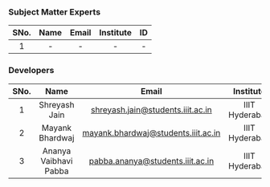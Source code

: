 <!-- Remove all lines above this line before making changes to the file -->
### Subject Matter Experts
| SNo. | Name | Email | Institute | ID |
| :---: | :---: | :---: | :---: | :---: |
| 1 | - | - | - | - |

### Developers
| SNo. | Name | Email | Institute | ID |
| :---: | :---: | :---: | :---: | :---: |
| 1 | Shreyash Jain | shreyash.jain@students.iiit.ac.in | IIIT Hyderabad | 2020101006 |
| 2 | Mayank Bhardwaj | mayank.bhardwaj@students.iiit.ac.in | IIIT Hyderabad | 2020101068 |
| 3 | Ananya Vaibhavi Pabba | pabba.ananya@students.iiit.ac.in | IIIT Hyderabad | 2021102003 |
